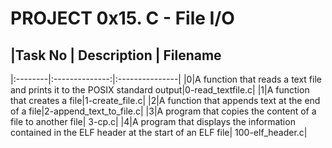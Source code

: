 # PROJECT 0x15. C - File I/O

## |Task No | Description | Filename
|:--------|:--------------:|:---------------|
|0|A function that reads a text file and prints it to the POSIX standard output|0-read_textfile.c|
|1|A function that creates a file|1-create_file.c|
|2|A function that appends text at the end of a file|2-append_text_to_file.c|
|3|A program that copies the content of a file to another file| 3-cp.c|
|4|A program that displays the information contained in the ELF header at the start of an ELF file| 100-elf_header.c|